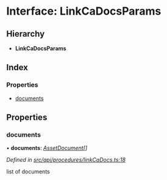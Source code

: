 # Interface: LinkCaDocsParams

## Hierarchy

* **LinkCaDocsParams**

## Index

### Properties

* [documents](linkcadocsparams.md#documents)

## Properties

###  documents

• **documents**: *[AssetDocument](assetdocument.md)[]*

*Defined in [src/api/procedures/linkCaDocs.ts:18](https://github.com/PolymathNetwork/polymesh-sdk/blob/31a16a34/src/api/procedures/linkCaDocs.ts#L18)*

list of documents
